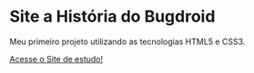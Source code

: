 # Site a História do Bugdroid
Meu primeiro projeto utilizando as tecnologias HTML5 e CSS3.

<a target= "_blank" href = "https://gabrielcorrea0.github.io/android-projeto/">  Acesse o Site de estudo!</a>